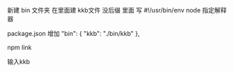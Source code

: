 新建 bin 文件夹 在里面建 kkb文件 没后缀
里面 写 #!/usr/bin/env node 指定解释器

package.json  增加
"bin": {
    "kkb": "./bin/kkb"
  },

npm link 

输入kkb